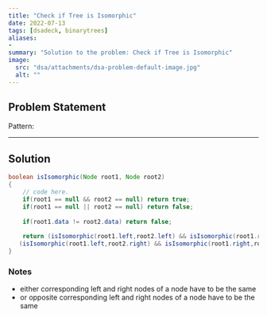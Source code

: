 ```yaml
---
title: "Check if Tree is Isomorphic"
date: 2022-07-13
tags: [dsadeck, binarytrees]
aliases:
- 
summary: "Solution to the problem: Check if Tree is Isomorphic"
image:
  src: "dsa/attachments/dsa-problem-default-image.jpg"
  alt: ""
---
```


## Problem Statement


Pattern: 

---

## Solution
``` java
boolean isIsomorphic(Node root1, Node root2)  
{ 
	// code here.
	if(root1 == null && root2 == null) return true;
	if(root1 == null || root2 == null) return false;
	
	if(root1.data != root2.data) return false;
	
	return (isIsomorphic(root1.left,root2.left) && isIsomorphic(root1.right,root2.right)) ||
   (isIsomorphic(root1.left,root2.right) && isIsomorphic(root1.right,root2.left));
}
```

### Notes
- either corresponding left and right nodes of a node have to be the same
- or opposite corresponding left and right nodes of a node have to be the same


